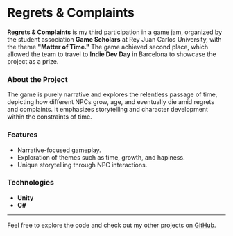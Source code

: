 # Regrets & Complaints

**Regrets & Complaints** is my third participation in a game jam, organized by the student association **Game Scholars** at Rey Juan Carlos University, with the theme **"Matter of Time."** The game achieved second place, which allowed the team to travel to **Indie Dev Day** in Barcelona to showcase the project as a prize.

### About the Project

The game is purely narrative and explores the relentless passage of time, depicting how different NPCs grow, age, and eventually die amid regrets and complaints. It emphasizes storytelling and character development within the constraints of time.

### Features
- Narrative-focused gameplay.
- Exploration of themes such as time, growth, and hapiness.
- Unique storytelling through NPC interactions.

### Technologies
- **Unity**
- **C#**

---

Feel free to explore the code and check out my other projects on [GitHub](https://github.com/).
